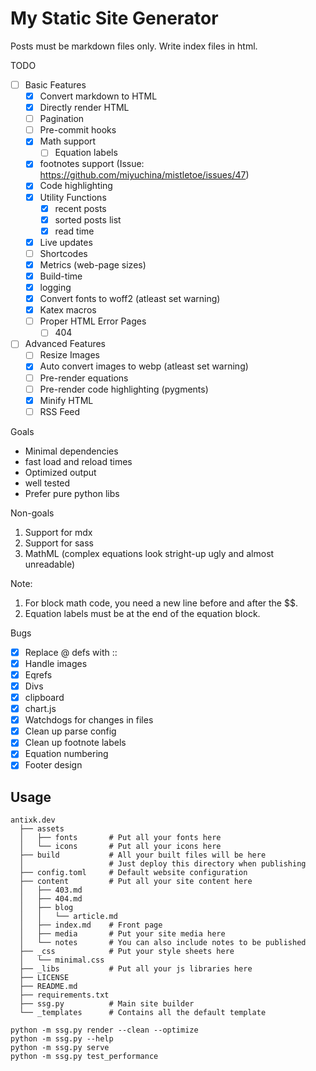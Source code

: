 # My Static Site Generator

Posts must be markdown files only. Write index files in html.

TODO
- [ ] Basic Features
  - [x] Convert markdown to HTML
  - [x] Directly render HTML
  - [ ] Pagination
  - [ ] Pre-commit hooks
  - [x] Math support
    - [ ] Equation labels
  - [x] footnotes support (Issue: https://github.com/miyuchina/mistletoe/issues/47)
  - [x] Code highlighting
  - [x] Utility Functions
    - [x] recent posts
    - [x] sorted posts list
    - [x] read time
  - [x] Live updates
  - [ ] Shortcodes
  - [x] Metrics (web-page sizes)
  - [x] Build-time
  - [x] logging
  - [x] Convert fonts to woff2 (atleast set warning)
  - [x] Katex macros
  - [ ] Proper HTML Error Pages
    - [ ] 404
- [ ] Advanced Features
  - [ ] Resize Images
  - [x] Auto convert images to webp (atleast set warning)
  - [ ] Pre-render equations
  - [ ] Pre-render code highlighting (pygments)
  - [x] Minify HTML
  - [ ] RSS Feed

Goals
- Minimal dependencies
- fast load and reload times
- Optimized output
- well tested
- Prefer pure python libs
  
Non-goals
1. Support for mdx
2. Support for sass
3. MathML (complex equations look stright-up ugly and almost unreadable)

Note:
1. For block math code, you need a new line before and after the $$.
2. Equation labels must be at the end of the equation block.

Bugs
- [x] Replace @ defs with ::
- [x] Handle images
- [x] Eqrefs
- [x] Divs
- [x] clipboard
- [x] chart.js
- [x] Watchdogs for changes in files
- [x] Clean up parse config
- [x] Clean up footnote labels
- [x] Equation numbering
- [x] Footer design
 
## Usage

```
antixk.dev
  ├── assets
  │   ├── fonts       # Put all your fonts here
  │   └── icons       # Put all your icons here
  ├── build           # All your built files will be here
  │                   # Just deploy this directory when publishing
  ├── config.toml     # Default website configuration
  ├── content         # Put all your site content here
  │   ├── 403.md
  │   ├── 404.md
  │   ├── blog
  │   │   └── article.md
  │   ├── index.md    # Front page
  │   ├── media       # Put your site media here
  │   └── notes       # You can also include notes to be published
  ├── _css            # Put your style sheets here
  │   └── minimal.css
  ├── _libs           # Put all your js libraries here
  ├── LICENSE
  ├── README.md
  ├── requirements.txt
  ├── ssg.py          # Main site builder
  └── _templates      # Contains all the default template
```

```
python -m ssg.py render --clean --optimize
python -m ssg.py --help
python -m ssg.py serve
python -m ssg.py test_performance
```